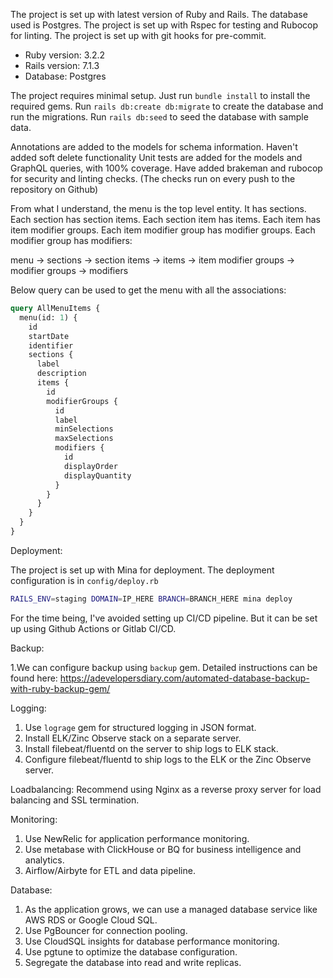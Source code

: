 The project is set up with latest version of Ruby and Rails. The database used is Postgres. The project is set up with Rspec for testing and Rubocop for linting. The project is set up with git hooks for pre-commit.

- Ruby version: 3.2.2
- Rails version: 7.1.3
- Database: Postgres

The project requires minimal setup. Just run `bundle install` to install the required gems. Run `rails db:create db:migrate` to create the database and run the migrations. Run `rails db:seed` to seed the database with sample data.

Annotations are added to the models for schema information.
Haven't added soft delete functionality
Unit tests are added for the models and GraphQL queries, with 100% coverage.
Have added brakeman and rubocop for security and linting checks. (The checks run on every push to the repository on Github)

From what I understand, the menu is the top level entity. It has sections. Each section has section items. Each section item has items. Each item has item modifier groups. Each item modifier group has modifier groups. Each modifier group has modifiers:

menu -> sections -> section items -> items -> item modifier groups -> modifier groups -> modifiers

Below query can be used to get the menu with all the associations:

```graphql
query AllMenuItems {
  menu(id: 1) {
    id
    startDate
    identifier
    sections {
      label
      description
      items {
        id
        modifierGroups {
          id
          label
          minSelections
          maxSelections
          modifiers {
            id
            displayOrder
            displayQuantity
          }
        }
      }
    }
  }
}
```

Deployment:

The project is set up with Mina for deployment. The deployment configuration is in `config/deploy.rb`

```bash
RAILS_ENV=staging DOMAIN=IP_HERE BRANCH=BRANCH_HERE mina deploy
```

For the time being, I've avoided setting up CI/CD pipeline. But it can be set up using Github Actions or Gitlab CI/CD.

Backup:

1.We can configure backup using `backup` gem. Detailed instructions can be found here: https://adevelopersdiary.com/automated-database-backup-with-ruby-backup-gem/

Logging:

1. Use `lograge` gem for structured logging in JSON format.
2. Install ELK/Zinc Observe stack on a separate server.
3. Install filebeat/fluentd on the server to ship logs to ELK stack.
4. Configure filebeat/fluentd to ship logs to the ELK or the Zinc Observe server.

Loadbalancing:
Recommend using Nginx as a reverse proxy server for load balancing and SSL termination.

Monitoring:

1. Use NewRelic for application performance monitoring.
2. Use metabase with ClickHouse or BQ for business intelligence and analytics.
3. Airflow/Airbyte for ETL and data pipeline.

Database:

1. As the application grows, we can use a managed database service like AWS RDS or Google Cloud SQL.
2. Use PgBouncer for connection pooling.
3. Use CloudSQL insights for database performance monitoring.
4. Use pgtune to optimize the database configuration.
5. Segregate the database into read and write replicas.
